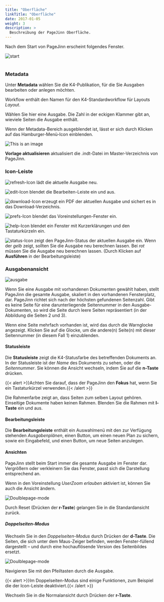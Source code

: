 ```yaml
---
title: "Oberfläche"
linkTitle: "Oberfläche"
date: 2017-01-05
weight: 3
description: >
  Beschreibung der PageJinn Oberfläche.
---
```

Nach dem Start von PageJinn erscheint folgendes Fenster.


![start](/images/start.png)
</br></br>

### Metadata
Unter **Metadata** wählen Sie die K4-Publikation, für die Sie Ausgaben bearbeiten oder anlegen möchten.

Workflow enthält den Namen für den K4-Standardworkflow für Layouts *Layout*. 

Wählen Sie hier eine Ausgabe. Die Zahl in der eckigen Klammer gibt an, wieviele Seiten die Ausgabe enthält.

Wenn der Metadata-Bereich ausgeblendet ist, lässt er sich durch Klicken auf das Hamburger-Menü-Icon einblenden.

![This is an image](/images/auswahl.png)


**Vorlage aktualisieren** aktualisiert die .indt-Datei im Master-Verzeichnis von PageJinn.

### Icon-Leiste

![refresh-Icon](/images/refresh-icon.png) lädt die aktuelle Ausgabe neu.

![edit-Icon](/images/edit-icon.png) blendet die Bearbeiten-Leiste ein und aus.

![download-Icon](/images/download-icon.png) erzeugt ein PDF der aktuellen Ausgabe und sichert es in das Download-Verzeichnis.

![prefs-Icon](/images/prefs-icon.png) blendet das Voreinstellungen-Fenster ein.

![help-Icon](/images/help-icon.png) blendet ein Fenster mit Kurzerklärungen und den Tastaturkürzeln ein.

![status-Icon](/images/status-icon.png) zeigt den PageJinn-Status der aktuellen Ausgabe ein. Wenn der *gelb* zeigt, sollten Sie die Ausgabe neu berechnen lassen. Bei *rot* müssen Sie die Ausgabe neu berechnen lassen. (Durch Klicken auf **Ausführen** in der Bearbeitungsleiste)


### Ausgabenansicht

![ausgabe](/images/ausgabe.png) 

Wenn Sie eine Ausgabe mit vorhandenen Dokumenten gewählt haben, stellt PageJinn die gesamte Ausgabe, skaliert in den vorhandenen Fensterplatz, dar. PageJinn richtet sich nach der höchsten gefundenen Seitenzahl. Gibt es keine Seite für eine darunterliegende Seitennummer in den Ausgabe-Dokumenten, so wird die Seite durch leere Seiten repräsentiert (in der Abbildung die Seiten 2 und 3).

Wenn eine Seite mehrfach vorhanden ist, wird das durch die Warnglocke angezeigt. Klicken Sie auf die Glocke, um die andere(n) Seite(n) mit dieser Seitennummer (in diesem Fall 1) einzublenden.

#### Statusleiste
Die **Statusleiste** zeigt die K4-Statusfarbe des betreffenden Dokuments an. In der Statusleiste ist der *Name* des Dokuments zu sehen, oder die *Seitennummer*. Sie können die Ansicht wechseln, indem Sie auf die **n-Taste** drücken.

{{< alert >}}Achten Sie darauf, dass der PageJinn den **Fokus** hat, wenn Sie ein Tastaturkürzel verwenden.{{< /alert >}}

Die Rahmenfarbe zeigt an, dass Seiten zum selben Layout gehören. Einseitige Dokumente haben keinen Rahmen. Blenden Sie die Rahmen mit **l-Taste** ein und aus.


#### Bearbeitungsleiste
Die **Bearbeitungsleiste** enthält ein Auswahlmenü mit den zur Verfügung stehenden *Ausgabenplänen*, einen Button, um einen neuen Plan zu sichern, sowie ein Eingabefeld, und einen Button, um neue Seiten anzulegen.

#### Ansichten
PageJinn stellt beim Start immer die gesamte Ausgabe im Fenster dar. Vergrößern oder verkleinern Sie das Fenster, passt sich die Darstellung entsprechend an.

Wenn in den Voreinstellung *UserZoom erlauben* aktiviert ist, können Sie auch die Ansicht ändern.

![Doulblepage-mode](/images/zoom.png) 


Durch Reset (Drücken der **r-Taste**) gelangen Sie in die Standardansicht zurück.


##### Doppelseiten-Modus
Wechseln Sie in den *Doppelseiten-Modus* durch Drücken der **d-Taste**.
Die Seiten, die sich unter dem Maus-Zeiger befinden, werden Fenster-füllend dargestellt – und durch eine hochauflösende Version des Seitenbildes ersetzt.

![Doulblepage-mode](/images/Doulblepage-mode.png) 




Navigieren Sie mit den Pfeiltasten durch die Ausgabe.

{{< alert >}}Im Doppelseiten-Modus sind einige Funktionen, zum Beispiel die der Icon-Leiste deaktiviert.{{< /alert >}}

Wechseln Sie in die Normalansicht durch Drücken der **r-Taste**.




